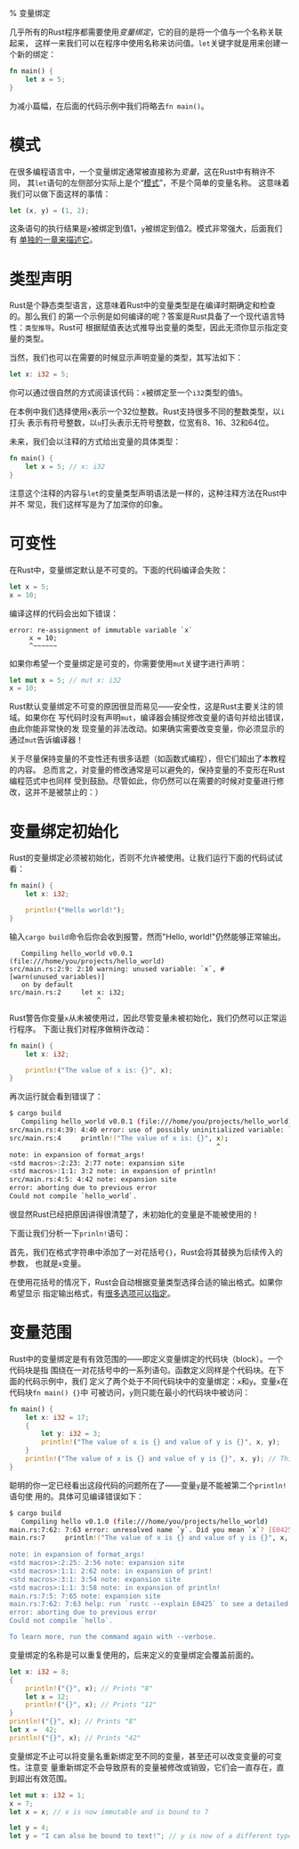% 变量绑定

几乎所有的Rust程序都需要使用*变量绑定*，它的目的是将一个值与一个名称关联起来，
这样一来我们可以在程序中使用名称来访问值。`let`关键字就是用来创建一个新的绑定：

```rust
fn main() {
    let x = 5;
}
```

为减小篇幅，在后面的代码示例中我们将略去`fn main()`。

# 模式

在很多编程语言中，一个变量绑定通常被直接称为*变量*，这在Rust中有稍许不同，
其`let`语句的左侧部分实际上是个“[模式][pattern]”，不是个简单的变量名称。
这意味着我们可以做下面这样的事情：

```rust
let (x, y) = (1, 2);
```

这条语句的执行结果是`x`被绑定到值1，`y`被绑定到值2。模式非常强大，后面我们有
[单独的一章来描述它][pattern]。

[pattern]: patterns.md

# 类型声明

Rust是个静态类型语言，这意味着Rust中的变量类型是在编译时期确定和检查的。那么我们
的第一个示例是如何编译的呢？答案是Rust具备了一个现代语言特性：`类型推导`。Rust可
根据赋值表达式推导出变量的类型，因此无须你显示指定变量的类型。

当然，我们也可以在需要的时候显示声明变量的类型，其写法如下：

```rust
let x: i32 = 5;
```

你可以通过很自然的方式阅读该代码：`x`被绑定至一个`i32`类型的值`5`。

在本例中我们选择使用`x`表示一个32位整数。Rust支持很多不同的整数类型，以`i`打头
表示有符号整数，以`u`打头表示无符号整数，位宽有8、16、32和64位。

未来，我们会以注释的方式给出变量的具体类型：

```rust
fn main() {
    let x = 5; // x: i32
}
```

注意这个注释的内容与`let`的变量类型声明语法是一样的，这种注释方法在Rust中并不
常见，我们这样写是为了加深你的印象。

# 可变性 

在Rust中，变量绑定默认是不可变的。下面的代码编译会失败：

```rust
let x = 5;
x = 10;
```

编译这样的代码会出如下错误：

```text
error: re-assignment of immutable variable `x`
     x = 10;
     ^~~~~~~
```

如果你希望一个变量绑定是可变的，你需要使用`mut`关键字进行声明：

```rust
let mut x = 5; // mut x: i32
x = 10;
```

Rust默认变量绑定不可变的原因很显而易见——安全性，这是Rust主要关注的领域。如果你在
写代码时没有声明`mut`，编译器会捕捉修改变量的语句并给出错误，由此你能非常快的发
现变量的非法改动。如果确实需要改变变量，你必须显示的通过`mut`告诉编译器！

关于尽量保持变量的不变性还有很多话题（如函数式编程），但它们超出了本教程的内容。
总而言之，对变量的修改通常是可以避免的，保持变量的不变形在Rust编程范式中也同样
受到鼓励。尽管如此，你仍然可以在需要的时候对变量进行修改，这并不是被禁止的：）

# 变量绑定初始化

Rust的变量绑定必须被初始化，否则不允许被使用。让我们运行下面的代码试试看：

```rust
fn main() {
    let x: i32;

    println!("Hello world!");
}
```

输入`cargo build`命令后你会收到报警，然而"Hello, world!"仍然能够正常输出。

```text
   Compiling hello_world v0.0.1 (file:///home/you/projects/hello_world)
src/main.rs:2:9: 2:10 warning: unused variable: `x`, #[warn(unused_variables)]
   on by default
src/main.rs:2     let x: i32;
                      ^
```

Rust警告你变量`x`从未被使用过，因此尽管变量未被初始化，我们仍然可以正常运行程序。
下面让我们对程序做稍许改动：

```rust
fn main() {
    let x: i32;

    println!("The value of x is: {}", x);
}
```

再次运行就会看到错误了：

```bash
$ cargo build
   Compiling hello_world v0.0.1 (file:///home/you/projects/hello_world)
src/main.rs:4:39: 4:40 error: use of possibly uninitialized variable: `x`
src/main.rs:4     println!("The value of x is: {}", x);
                                                    ^
note: in expansion of format_args!
<std macros>:2:23: 2:77 note: expansion site
<std macros>:1:1: 3:2 note: in expansion of println!
src/main.rs:4:5: 4:42 note: expansion site
error: aborting due to previous error
Could not compile `hello_world`.
```

很显然Rust已经把原因讲得很清楚了，未初始化的变量是不能被使用的！

下面让我们分析一下`prinln!`语句：

首先，我们在格式字符串中添加了一对花括号`{}`，Rust会将其替换为后续传入的参数，
也就是`x`变量。

在使用花括号的情况下，Rust会自动根据变量类型选择合适的输出格式。如果你希望显示
指定输出格式，有[很多选项可以指定][format]。

[format]: https://doc.rust-lang.org/std/fmt/index.html

# 变量范围

Rust中的变量绑定是有有效范围的——即定义变量绑定的代码块（block）。一个代码块是指
围绕在一对花括号中的一系列语句。函数定义同样是个代码块。在下面的代码示例中，我们
定义了两个处于不同代码块中的变量绑定：`x`和`y`。变量`x`在代码块`fn main() {}`中
可被访问，`y`则只能在最小的代码块中被访问：

```rust
fn main() {
    let x: i32 = 17;
    {
        let y: i32 = 3;
        println!("The value of x is {} and value of y is {}", x, y);
    }
    println!("The value of x is {} and value of y is {}", x, y); // This won't work
}
```

聪明的你一定已经看出这段代码的问题所在了——变量`y`是不能被第二个`println!`语句使
用的。具体可见编译错误如下：

```bash
$ cargo build
   Compiling hello v0.1.0 (file:///home/you/projects/hello_world)
main.rs:7:62: 7:63 error: unresolved name `y`. Did you mean `x`? [E0425]
main.rs:7     println!("The value of x is {} and value of y is {}", x, y); // This won't work
                                                                       ^
note: in expansion of format_args!
<std macros>:2:25: 2:56 note: expansion site
<std macros>:1:1: 2:62 note: in expansion of print!
<std macros>:3:1: 3:54 note: expansion site
<std macros>:1:1: 3:58 note: in expansion of println!
main.rs:7:5: 7:65 note: expansion site
main.rs:7:62: 7:63 help: run `rustc --explain E0425` to see a detailed explanation
error: aborting due to previous error
Could not compile `hello`.

To learn more, run the command again with --verbose.
```

变量绑定的名称是可以重复使用的，后来定义的变量绑定会覆盖前面的。

```rust
let x: i32 = 8;
{
    println!("{}", x); // Prints "8"
    let x = 12;
    println!("{}", x); // Prints "12"
}
println!("{}", x); // Prints "8"
let x =  42;
println!("{}", x); // Prints "42"
```

变量绑定不止可以将变量名重新绑定至不同的变量，甚至还可以改变变量的可变性。注意变
量重新绑定不会导致原有的变量被修改或销毁，它们会一直存在，直到超出有效范围。

```rust
let mut x: i32 = 1;
x = 7;
let x = x; // x is now immutable and is bound to 7

let y = 4;
let y = "I can also be bound to text!"; // y is now of a different type
```
